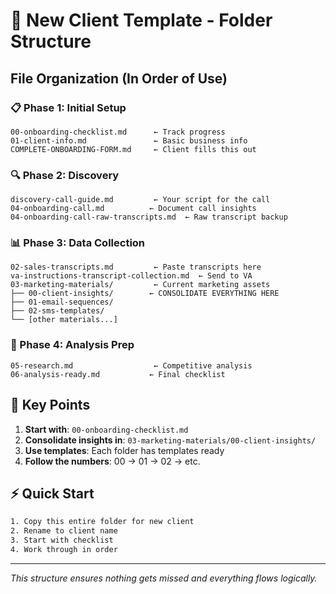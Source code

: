 # 📁 New Client Template - Folder Structure

## File Organization (In Order of Use)

### 📋 Phase 1: Initial Setup
```
00-onboarding-checklist.md      ← Track progress
01-client-info.md               ← Basic business info
COMPLETE-ONBOARDING-FORM.md     ← Client fills this out
```

### 🔍 Phase 2: Discovery
```
discovery-call-guide.md         ← Your script for the call
04-onboarding-call.md          ← Document call insights
04-onboarding-call-raw-transcripts.md  ← Raw transcript backup
```

### 📊 Phase 3: Data Collection
```
02-sales-transcripts.md         ← Paste transcripts here
va-instructions-transcript-collection.md  ← Send to VA
03-marketing-materials/         ← Current marketing assets
├── 00-client-insights/        ← CONSOLIDATE EVERYTHING HERE
├── 01-email-sequences/
├── 02-sms-templates/
└── [other materials...]
```

### 🔬 Phase 4: Analysis Prep
```
05-research.md                  ← Competitive analysis
06-analysis-ready.md           ← Final checklist
```

## 🎯 Key Points

1. **Start with**: `00-onboarding-checklist.md`
2. **Consolidate insights in**: `03-marketing-materials/00-client-insights/`
3. **Use templates**: Each folder has templates ready
4. **Follow the numbers**: 00 → 01 → 02 → etc.

## ⚡ Quick Start
```bash
1. Copy this entire folder for new client
2. Rename to client name
3. Start with checklist
4. Work through in order
```

---

*This structure ensures nothing gets missed and everything flows logically.*